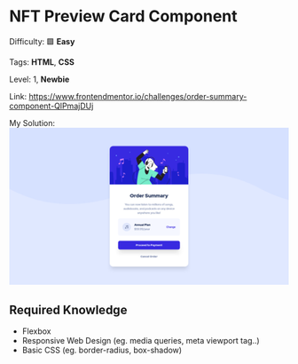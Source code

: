 # NFT Preview Card Component

Difficulty: 🟩 **Easy**

Tags: **HTML**, **CSS**

Level: 1, **Newbie**

Link: https://www.frontendmentor.io/challenges/order-summary-component-QlPmajDUj

My Solution:
![My Soultion](preview.png)

## Required Knowledge
- Flexbox
- Responsive Web Design (eg. media queries, meta viewport tag..)
- Basic CSS (eg. border-radius, box-shadow)
